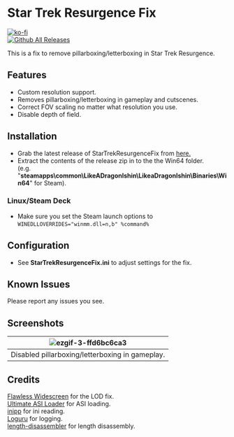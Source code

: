 # Star Trek Resurgence Fix
[![ko-fi](https://ko-fi.com/img/githubbutton_sm.svg)](https://ko-fi.com/W7W01UAI9)</br>
[![Github All Releases](https://img.shields.io/github/downloads/Lyall/StarTrekResurgenceFix/total.svg)](https://github.com/Lyall/StarTrekResurgenceFix/releases)

This is a fix to remove pillarboxing/letterboxing in Star Trek Resurgence.

## Features
- Custom resolution support.
- Removes pillarboxing/letterboxing in gameplay and cutscenes.
- Correct FOV scaling no matter what resolution you use.
- Disable depth of field.

## Installation
- Grab the latest release of StarTrekResurgenceFix from [here.](https://github.com/Lyall/StarTrekResurgenceFix/releases)
- Extract the contents of the release zip in to the the Win64 folder.<br />(e.g. "**steamapps\common\LikeADragonIshin\LikeaDragonIshin\Binaries\Win64**" for Steam).

### Linux/Steam Deck
- Make sure you set the Steam launch options to `WINEDLLOVERRIDES="winmm.dll=n,b" %command%`

## Configuration
- See **StarTrekResurgenceFix.ini** to adjust settings for the fix.

## Known Issues
Please report any issues you see.

## Screenshots

| ![ezgif-3-ffd6bc6ca3](https://user-images.githubusercontent.com/695941/220556346-b40c2d23-7c33-4545-abc5-32b8186507fb.gif) |
|:--:|
| Disabled pillarboxing/letterboxing in gameplay. |

## Credits
[Flawless Widescreen](https://www.flawlesswidescreen.org/) for the LOD fix.<br />
[Ultimate ASI Loader](https://github.com/ThirteenAG/Ultimate-ASI-Loader) for ASI loading. <br />
[inipp](https://github.com/mcmtroffaes/inipp) for ini reading. <br />
[Loguru](https://github.com/emilk/loguru) for logging. <br />
[length-disassembler](https://github.com/Nomade040/length-disassembler) for length disassembly.

